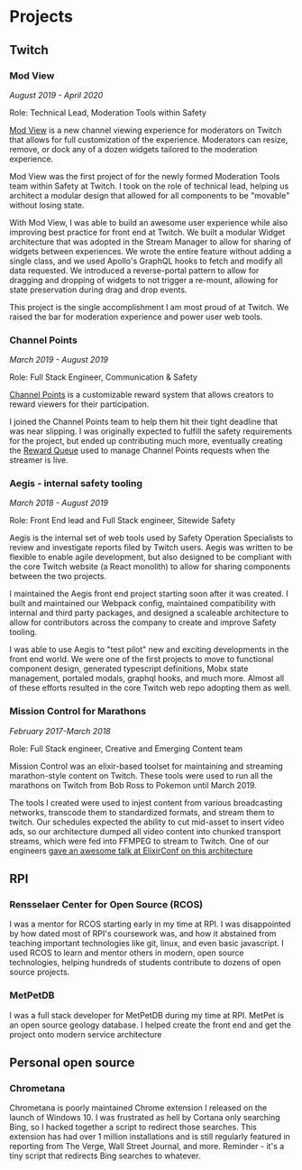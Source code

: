 # Projects

## Twitch
### Mod View

*August 2019 - April 2020*

Role: Technical Lead, Moderation Tools within Safety

[Mod View](http://twitch.tv/moderator) is a new channel viewing experience for moderators on Twitch that allows for full customization of the experience. Moderators can resize, remove, or dock any of a dozen widgets tailored to the moderation experience.

Mod View was the first project of for the newly formed Moderation Tools team within Safety at Twitch. I took on the role of technical lead, helping us architect a modular design that allowed for all components to be "movable" without losing state.

With Mod View, I was able to build an awesome user experience while also improving best practice for front end at Twitch. We built a modular Widget architecture that was adopted in the Stream Manager to allow for sharing of widgets between experiences. We wrote the entire feature without adding a single class, and we used Apollo's GraphQL hooks to fetch and modify all data requested. We introduced a reverse-portal pattern to allow for dragging and dropping of widgets to not trigger a re-mount, allowing for state preservation during drag and drop events.

This project is the single accomplishment I am most proud of at Twitch. We raised the bar for moderation experience and power user web tools.

### Channel Points

*March 2019 - August 2019*

Role: Full Stack Engineer, Communication & Safety

[Channel Points](https://help.twitch.tv/s/article/channel-points-guide?language=en_US) is a customizable reward system that allows creators to reward viewers for their participation.

I joined the Channel Points team to help them hit their tight deadline that was near slipping. I was originally expected to fulfill the safety requirements for the project, but ended up contributing much more, eventually creating the [Reward Queue](https://help.twitch.tv/s/article/making-the-most-of-channel-points?language=en_US#manage) used to manage Channel Points requests when the streamer is live. 

### Aegis - internal safety tooling

*March 2018 - August 2019*

Role: Front End lead and Full Stack engineer, Sitewide Safety

Aegis is the internal set of web tools used by Safety Operation Specialists to review and investigate reports filed by Twitch users. Aegis was written to be flexible to enable agile development, but also designed to be compliant with the core Twitch website (a React monolith) to allow for sharing components between the two projects.

I maintained the Aegis front end project starting soon after it was created. I built and maintained our Webpack config, maintained compatibility with internal and third party packages, and designed a scaleable architecture to allow for contributors across the company to create and improve Safety tooling.

I was able to use Aegis to "test pilot" new and exciting developments in the front end world. We were one of the first projects to move to functional component design, generated typescript definitions, Mobx state management, portaled modals, graphql hooks, and much more. Almost all of these efforts resulted in the core Twitch web repo adopting them as well.

### Mission Control for Marathons

*February 2017-March 2018*

Role: Full Stack engineer, Creative and Emerging Content team

Mission Control was an elixir-based toolset for maintaining and streaming marathon-style content on Twitch. These tools were used to run all the marathons on Twitch from Bob Ross to Pokemon until March 2019.

The tools I created were used to injest content from various broadcasting networks, transcode them to standardized formats, and stream them to twitch. Our schedules expected the ability to cut mid-asset to insert video ads, so our architecture dumped all video content into chunked transport streams, which were fed into FFMPEG to stream to Twitch. One of our engineers [gave an awesome talk at ElixirConf on this architecture](https://www.youtube.com/watch?v=eNe5dmRP9Cc)

## RPI
### Rensselaer Center for Open Source (RCOS)
I was a mentor for RCOS starting early in my time at RPI. I was disappointed by how dated most of RPI's coursework was, and how it abstained from teaching important technologies like git, linux, and even basic javascript. I used RCOS to learn and mentor others in modern, open source technologies, helping hundreds of students contribute to dozens of open source projects.

### MetPetDB
I was a full stack developer for MetPetDB during my time at RPI. MetPet is an open source geology database. I helped create the front end and get the project onto modern service architecture

## Personal open source
### Chrometana
Chrometana is poorly maintained Chrome extension I released on the launch of Windows 10. I was frustrated as hell by Cortana only searching Bing, so I hacked together a script to redirect those searches. This extension has had over 1 million installations and is still regularly featured in reporting from The Verge, Wall Street Journal, and more. Reminder - it's a tiny script that redirects Bing searches to whatever.
